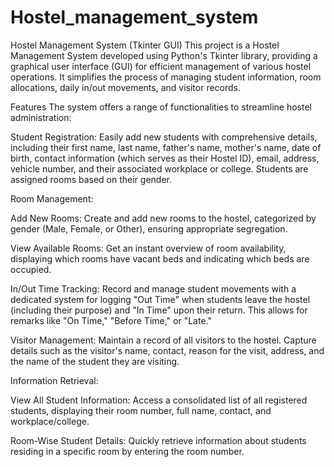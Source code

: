 # Hostel_management_system
Hostel Management System (Tkinter GUI)
This project is a Hostel Management System developed using Python's Tkinter library, providing a graphical user interface (GUI) for efficient management of various hostel operations. It simplifies the process of managing student information, room allocations, daily in/out movements, and visitor records.

Features
The system offers a range of functionalities to streamline hostel administration:

Student Registration: Easily add new students with comprehensive details, including their first name, last name, father's name, mother's name, date of birth, contact information (which serves as their Hostel ID), email, address, vehicle number, and their associated workplace or college. Students are assigned rooms based on their gender.

Room Management:

Add New Rooms: Create and add new rooms to the hostel, categorized by gender (Male, Female, or Other), ensuring appropriate segregation.

View Available Rooms: Get an instant overview of room availability, displaying which rooms have vacant beds and indicating which beds are occupied.

In/Out Time Tracking: Record and manage student movements with a dedicated system for logging "Out Time" when students leave the hostel (including their purpose) and "In Time" upon their return. This allows for remarks like "On Time," "Before Time," or "Late."

Visitor Management: Maintain a record of all visitors to the hostel. Capture details such as the visitor's name, contact, reason for the visit, address, and the name of the student they are visiting.

Information Retrieval:

View All Student Information: Access a consolidated list of all registered students, displaying their room number, full name, contact, and workplace/college.

Room-Wise Student Details: Quickly retrieve information about students residing in a specific room by entering the room number.
